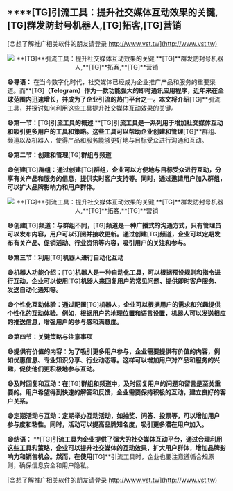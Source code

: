 ## ****[TG]**引流工具：提升社交媒体互动效果的关键,**[TG]**群发防封号机器人,**[TG]**拓客,**[TG]**营销**

[😍想了解推广相关软件的朋友请登录 http://www.vst.tw](http://www.vst.tw)

 <center><img src="https://vst.tw/MP4/tuiguang/png/3.png" alt="**[TG]**引流工具：提升社交媒体互动效果的关键,**[TG]**群发防封号机器人,**[TG]**拓客,**[TG]**营销"></center>

**😄导语：**
在当今数字化时代，社交媒体已经成为企业推广产品和服务的重要渠道。而**[TG]**（Telegram）作为一款功能强大的即时通讯应用程序，近年来在全球范围内迅速增长，并成为了企业引流的热门平台之一。本文将介绍**[TG]**引流工具，并探讨如何利用这些工具提升社交媒体互动效果的关键。

**😄第一节：**[TG]**引流工具的概述**
**[TG]**引流工具是一系列用于增加社交媒体互动和吸引更多用户的工具和策略。这些工具可以帮助企业创建和管理**[TG]**群组、频道以及机器人，使得产品和服务能够更好地与目标受众进行沟通和互动。

**😄第二节：创建和管理**[TG]**群组与频道**

**😄创建**[TG]**群组：通过创建**[TG]**群组，企业可以方便地与目标受众进行互动，分享有关产品和服务的信息，提供实时客户支持等。同时，通过邀请用户加入群组，可以扩大品牌影响力和用户群体。**

 <center><img src="https://vst.tw/MP4/tuiguang/png/6.png" alt="**[TG]**引流工具：提升社交媒体互动效果的关键,**[TG]**群发防封号机器人,**[TG]**拓客,**[TG]**营销"></center>

**😄创建**[TG]**频道：与群组不同，**[TG]**频道是一种广播式的沟通方式，只有管理员可以发布内容，用户可以订阅并接收更新。通过创建**[TG]**频道，企业可以定期发布有关产品、促销活动、行业资讯等内容，吸引用户的关注和参与。**

**😄第三节：利用**[TG]**机器人进行自动化互动**

**😄机器人功能介绍：**[TG]**机器人是一种自动化工具，可以根据预设规则和指令进行互动。企业可以使用**[TG]**机器人来回复用户的常见问题、提供即时客户服务、发送自动化通知等。**

**😄个性化互动体验：通过配置**[TG]**机器人，企业可以根据用户的需求和兴趣提供个性化的互动体验。例如，根据用户的地理位置和语言设置，机器人可以发送相应的推送信息，增强用户的参与感和满意度。**

**😄第四节：关键策略与注意事项**

**😄提供有价值的内容：为了吸引更多用户参与，企业需要提供有价值的内容，例如优惠信息、专业知识分享、行业动态等。这样可以增加用户对产品和服务的兴趣，促使他们更积极地参与互动。**

**😄及时回复和互动：在**[TG]**群组和频道中，及时回复用户的问题和留言是至关重要的。用户希望得到快速的解答和反馈，企业需要保持积极的互动，建立良好的客户关系。**

**😄定期活动与互动：定期举办互动活动，如抽奖、问答、投票等，可以增加用户参与度和粘性。同时，活动可以提高品牌知名度，吸引更多潜在用户加入。**

**😄结语：**
**[TG]**引流工具为企业提供了强大的社交媒体互动平台，通过合理利用这些工具和策略，企业可以提升社交媒体的互动效果，扩大用户群体，增加品牌影响力和销售机会。然而，在使用**[TG]**引流工具时，企业也要注意遵循合规原则，确保信息安全和用户隐私。

[😍想了解推广相关软件的朋友请登录 http://www.vst.tw](http://www.vst.tw)



